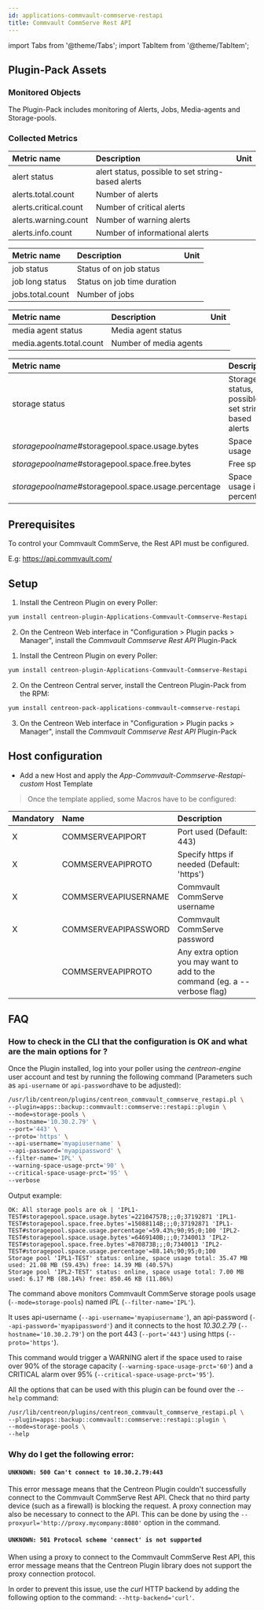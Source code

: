 ```yaml
---
id: applications-commvault-commserve-restapi
title: Commvault CommServe Rest API
---
```

import Tabs from '@theme/Tabs';
import TabItem from '@theme/TabItem';


## Plugin-Pack Assets

### Monitored Objects

The Plugin-Pack includes monitoring of Alerts, Jobs, Media-agents and Storage-pools.

### Collected Metrics

<Tabs groupId="operating-systems">
<TabItem value="Alerts" label="Alerts">

| Metric name           | Description                                       | Unit |
| :-------------------- | :------------------------------------------------ | :--- |
| alert status          | alert status, possible to set string-based alerts |      |
| alerts.total.count    | Number of alerts                                  |      |
| alerts.critical.count | Number of critical alerts                         |      |
| alerts.warning.count  | Number of warning alerts                          |      |
| alerts.info.count     | Number of informational alerts                    |      |

</TabItem>
<TabItem value="Jobs" label="Jobs">

| Metric name      | Description                 | Unit |
| :--------------- | :-------------------------- | :--- |
| job status       | Status of on job status     |      |
| job long status  | Status on job time duration |      |
| jobs.total.count | Number of jobs              |      |

</TabItem>
<TabItem value="Mediaagents" label="Mediaagents">

| Metric name              | Description            | Unit |
| :----------------------- | :--------------------- | :--- |
| media agent status       | Media agent status     |      |
| media.agents.total.count | Number of media agents |      |

</TabItem>
<TabItem value="Storagepools" label="Storagepools">

| Metric name                                          | Description                                         | Unit |
| :--------------------------------------------------- | :-------------------------------------------------- | :--- |
| storage status                                       | Storage status, possible to set string-based alerts |      |
| *storagepoolname*#storagepool.space.usage.bytes      | Space usage                                         | B    |
| *storagepoolname*#storagepool.space.free.bytes       | Free space                                          | B    |
| *storagepoolname*#storagepool.space.usage.percentage | Space usage in percentage                           | %    |

</TabItem>
</Tabs>

## Prerequisites

To control your Commvault CommServe, the Rest API must be configured.

E.g: https://api.commvault.com/

## Setup

<Tabs groupId="licence-systems">
<TabItem value="online" label="Online License">

1. Install the Centreon Plugin on every Poller:

```bash
yum install centreon-plugin-Applications-Commvault-Commserve-Restapi
```

2. On the Centreon Web interface in "Configuration > Plugin packs > Manager", install the *Commvault Commserve Rest API* Plugin-Pack

</TabItem>
<TabItem value="offline" label="Offline License">

1. Install the Centreon Plugin on every Poller:

```bash
yum install centreon-plugin-Applications-Commvault-Commserve-Restapi
```

2. On the Centreon Central server, install the Centreon Plugin-Pack from the RPM:

```bash
yum install centreon-pack-applications-commvault-commserve-restapi
```

3. On the Centreon Web interface in "Configuration > Plugin packs > Manager", install the *Commvault Commserve Rest API* Plugin-Pack

</TabItem>
</Tabs>

## Host configuration

* Add a new Host and apply the *App-Commvault-Commserve-Restapi-custom* Host Template

> Once the template applied, some Macros have to be configured:

| Mandatory | Name                 | Description                                                                |
| :-------- | :------------------- | :------------------------------------------------------------------------- |
| X         | COMMSERVEAPIPORT     | Port used (Default: 443)                                                   |
| X         | COMMSERVEAPIPROTO    | Specify https if needed (Default: 'https')                                 |
| X         | COMMSERVEAPIUSERNAME | Commvault CommServe username                                               |
| X         | COMMSERVEAPIPASSWORD | Commvault CommServe password                                               |
|           | COMMSERVEAPIPROTO    | Any extra option you may want to add to the command (eg. a --verbose flag) |

## FAQ

### How to check in the CLI that the configuration is OK and what are the main options for ?

Once the Plugin installed, log into your poller using the *centreon-engine* user account and test by running the following command
(Parameters such as ```api-username``` or ```api-password```have to be adjusted):

```bash
/usr/lib/centreon/plugins/centreon_commvault_commserve_restapi.pl \
--plugin=apps::backup::commvault::commserve::restapi::plugin \
--mode=storage-pools \
--hostname='10.30.2.79' \
--port='443' \
--proto='https' \
--api-username='myapiusername' \
--api-password='myapipassword' \
--filter-name='IPL' \
--warning-space-usage-prct='90' \
--critical-space-usage-prct='95' \
--verbose
```

Output example:
```
OK: All storage pools are ok | 'IPL1-TEST#storagepool.space.usage.bytes'=22104757B;;;0;37192871 'IPL1-TEST#storagepool.space.free.bytes'=15088114B;;;0;37192871 'IPL1-TEST#storagepool.space.usage.percentage'=59.43%;90;95;0;100 'IPL2-TEST#storagepool.space.usage.bytes'=6469140B;;;0;7340013 'IPL2-TEST#storagepool.space.free.bytes'=870873B;;;0;7340013 'IPL2-TEST#storagepool.space.usage.percentage'=88.14%;90;95;0;100
Storage pool 'IPL1-TEST' status: online, space usage total: 35.47 MB used: 21.08 MB (59.43%) free: 14.39 MB (40.57%)
Storage pool 'IPL2-TEST' status: online, space usage total: 7.00 MB used: 6.17 MB (88.14%) free: 850.46 KB (11.86%)
```

The command above monitors Commvault CommServe storage pools usage  (```--mode=storage-pools```) named *IPL* (```--filter-name='IPL'```).

It uses api-username (```--api-username='myapiusername'```), an api-password (```--api-password='myapipassword'```)
and it connects to the host _10.30.2.79_ (```--hostname='10.30.2.79'```)
on the port 443 (```--port='443'```) using https (```--proto='https'```).

This command would trigger a WARNING alert if the space used to raise over 90% of the storage capacity (```--warning-space-usage-prct='60'```) and a CRITICAL alarm over 95% (```--critical-space-usage-prct='95'```).

All the options that can be used with this plugin can be found over the ```--help``` command:

```bash
/usr/lib/centreon/plugins/centreon_commvault_commserve_restapi.pl \
--plugin=apps::backup::commvault::commserve::restapi::plugin \
--mode=storage-pools \
--help
```

### Why do I get the following error:

#### ```UNKNOWN: 500 Can't connect to 10.30.2.79:443```

This error message means that the Centreon Plugin couldn't successfully connect to the Commvault CommServe Rest API.
Check that no third party device (such as a firewall) is blocking the request.
A proxy connection may also be necessary to connect to the API. This can be done by using the ```--proxyurl='http://proxy.mycompany:8080'``` option in the command.

#### ```UNKNOWN: 501 Protocol scheme 'connect' is not supported```

When using a proxy to connect to the Commvault CommServe Rest API, this error message means that the Centreon Plugin library does not support
the proxy connection protocol.

In order to prevent this issue, use the *curl* HTTP backend by adding the following option to the command: ```--http-backend='curl'```.
